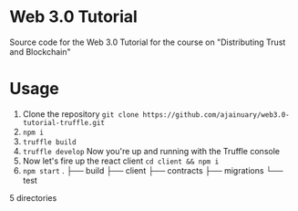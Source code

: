 # Web 3.0 Tutorial
Source code for the Web 3.0 Tutorial for the course on "Distributing Trust and Blockchain"

# Usage
1. Clone the repository `git clone https://github.com/ajainuary/web3.0-tutorial-truffle.git`
2. `npm i`
3. `truffle build`
4. `truffle develop` Now you're up and running with the Truffle console
5. Now let's fire up the react client `cd client && npm i`
6. `npm start`
.
├── build
├── client
├── contracts
├── migrations
└── test

5 directories
